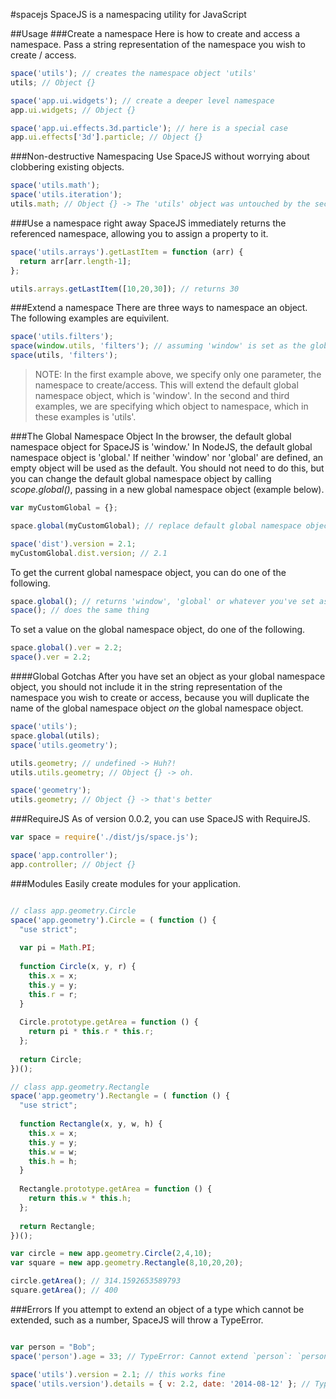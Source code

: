 #spacejs
SpaceJS is a namespacing utility for JavaScript

##Usage
###Create a namespace
Here is how to create and access a namespace.  Pass a string representation of the namespace you wish to create / access.
```js
space('utils'); // creates the namespace object 'utils'
utils; // Object {}

space('app.ui.widgets'); // create a deeper level namespace
app.ui.widgets; // Object {}

space('app.ui.effects.3d.particle'); // here is a special case
app.ui.effects['3d'].particle; // Object {}
```
###Non-destructive Namespacing
Use SpaceJS without worrying about clobbering existing objects.
```js
space('utils.math');
space('utils.iteration');
utils.math; // Object {} -> The 'utils' object was untouched by the second call, leaving utils.math intact
```

###Use a namespace right away
SpaceJS immediately returns the referenced namespace, allowing you to assign a property to it.
```js
space('utils.arrays').getLastItem = function (arr) {
  return arr[arr.length-1];
};

utils.arrays.getLastItem([10,20,30]); // returns 30
```
###Extend a namespace
There are three ways to namespace an object.  The following examples are equivilent.
```js
space('utils.filters');
space(window.utils, 'filters'); // assuming 'window' is set as the global namespace object (see below)
space(utils, 'filters');
```
> NOTE: In the first example above, we specify only one parameter, the namespace to create/access. This will extend the default global namespace object, which is 'window'.  In the second and third examples, we are specifying which object to namespace, which in these examples is 'utils'.

###The Global Namespace Object
In the browser, the default global namespace object for SpaceJS is 'window.'  In NodeJS, the default global namespace object is 'global.'  If neither 'window' nor 'global' are defined, an empty object will be used as the default.  You should not need to do this, but you can change the default global namespace object by calling *scope.global()*, passing in a new global namespace object (example below).
```js
var myCustomGlobal = {};

space.global(myCustomGlobal); // replace default global namespace object

space('dist').version = 2.1;
myCustomGlobal.dist.version; // 2.1
```
To get the current global namespace object, you can do one of the following.
```js
space.global(); // returns 'window', 'global' or whatever you've set as global
space(); // does the same thing
```
To set a value on the global namespace object, do one of the following.
```js
space.global().ver = 2.2;
space().ver = 2.2;
```
####Global Gotchas
After you have set an object as your global namespace object, you should not include it in the string representation of the namespace you wish to create or access, because you will duplicate the name of the global namespace object *on* the global namespace object.
```js
space('utils');
space.global(utils);
space('utils.geometry');

utils.geometry; // undefined -> Huh?!
utils.utils.geometry; // Object {} -> oh.

space('geometry');
utils.geometry; // Object {} -> that's better
```
###RequireJS
As of version 0.0.2, you can use SpaceJS with RequireJS.
```js
var space = require('./dist/js/space.js');

space('app.controller');
app.controller; // Object {}
```
###Modules
Easily create modules for your application.
```js

// class app.geometry.Circle
space('app.geometry').Circle = ( function () {
  "use strict";
  
  var pi = Math.PI;
  
  function Circle(x, y, r) {
    this.x = x;
    this.y = y;
    this.r = r;
  }
  
  Circle.prototype.getArea = function () {
    return pi * this.r * this.r;
  };
  
  return Circle;
})();

// class app.geometry.Rectangle
space('app.geometry').Rectangle = ( function () {
  "use strict";
  
  function Rectangle(x, y, w, h) {
    this.x = x;
    this.y = y;
    this.w = w;
    this.h = h;
  }
  
  Rectangle.prototype.getArea = function () {
    return this.w * this.h;
  };
  
  return Rectangle;
})();

var circle = new app.geometry.Circle(2,4,10);
var square = new app.geometry.Rectangle(8,10,20,20);

circle.getArea(); // 314.1592653589793
square.getArea(); // 400
```
###Errors
If you attempt to extend an object of a type which cannot be extended, such as a number, SpaceJS will throw a TypeError.
```js

var person = "Bob";
space('person').age = 33; // TypeError: Cannot extend `person`: `person` is a string

space('utils').version = 2.1; // this works fine
space('utils.version').details = { v: 2.2, date: '2014-08-12' }; // TypeError: Cannot extend `version` of `utils.version`: `version` is a number
```




